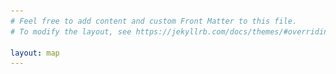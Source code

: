 ```yaml
---
# Feel free to add content and custom Front Matter to this file.
# To modify the layout, see https://jekyllrb.com/docs/themes/#overriding-theme-defaults

layout: map
---
```


<link rel="stylesheet" href="/assets/leaflet.css" />
<link rel="stylesheet" href="/assets/leaflet.awesome-markers.css" />
<link rel="stylesheet" href="/assets/css/L.Control.Locate.min.css" />
<link rel="stylesheet" href="/assets/css/all.css" />
<link rel="stylesheet" href="/assets/css/leaflet-sidebar.min.css" />


<div id="mapid" class="sidebar-map"></div>
<div style="display:none">
{% for o in site.data.orgs %}
    {% assign org_id = o[0] %}
    {% assign org = o[1] %}

    {% for item in site.data[org_id] %}   
        {% capture id %}{{org_id}}-{{item.title|handle}}{% endcapture %}
        {% include popup.html item=item org=org id=id %}
    {% endfor %}
{% endfor %}
</div>
<div id="sidebar" class="sidebar collapsed">
    <!-- Nav tabs -->
    <div class="sidebar-tabs">
        <img src="/assets/images/favicon.png" />
        <ul role="tablist" style="padding-top: 5px">
            <li><a href="#filter" role="tab"><i class="fa fa-filter"></i></a></li>
        </ul>
        <ul role="tablist">
            <li><a href="#contribute" role="tab"><i class="fa fa-plus-circle"></i></a></li>
            <li><a href="#info" role="tab"><i class="fa fa-info-circle"></i></a></li>
        </ul>
    </div>
    <!-- Tab panes -->
    <div class="sidebar-content">
        <div class="sidebar-pane" id="filter">
            <h1 class="sidebar-header">
                Karte filtern
                <span class="sidebar-close"><i class="fa fa-times-circle"></i></span>
            </h1>
            <form>
                <p style="padding-top: 1em">zeige nur</p>
                <fieldset>
                    <legend>Themenbereiche</legend>
                    <ul>
                    <li>
                        <label>
                            <input checked name="topic" value="diversity" type="checkbox">
                            Anti-Rassismus
                            <i class="fa fa-fist-raised" style="color:darkred"></i>
                        </label>
                    </li>
                    <li>
                        <label>
                            <input checked name="topic" value="feminism" type="checkbox">
                            Feminismus
                            <i class="fa fa-venus" style="color:purple"></i>
                        </label>
                    </li>
                    <li>
                        <label>
                            <input checked name="topic" value="humanright" type="checkbox">
                            Menschenrechte
                            <i class="fa fa-star-of-life" style="color:lightblue"></i>
                        </label>
                    </li>
                    <li>
                        <label>
                            <input checked name="topic" value="climate" type="checkbox">
                            Klima
                            <i class="fa fa-globe" style="color:lightgreen"></i>
                        </label>
                    </li>
                    </ul>
                </fieldset>
                <p></p>
                <fieldset>
                    <legend>Organisationsform</legend>
                    <ul>
                        <li>
                            <label>
                                <input checked name="org" value="ngo" type="checkbox">
                                NGO / Verein
                            </label>
                        </li>
                        <li>
                            <label>
                                <input checked name="org" value="ini" type="checkbox">
                                (freie) Initiative
                            </label>
                        </li>
                        <li>
                            <label>
                                <input type="checkbox" name="org" value="party">
                                Partei-/naher Ortsverband
                            </label>
                        </li>
                    </ul>
                </fieldset>
            </form>
        </div>
        <div class="sidebar-pane" id="info">
            <h1 class="sidebar-header">Über<span class="sidebar-close"><i class="fa fa-times-circle"></i></span></h1>
        </div>
        <div class="sidebar-pane" id="contribute">
            <h1 class="sidebar-header">Contribute<span class="sidebar-close"><i class="fa fa-times-circle"></i></span></h1>
            <h2>Eine weitere Gruppe in die Karte eintragen</h2>
            <p>Hier erfährst du, wie du eine weitere Gruppe in die Karte eintragen kannst</p>
            <h2>Eine Ortgruppe gründen</h2>
            <p>Viele überregionale Organisationen helfen euch gerne, wenn ihr mit der Thematik Vorort aktiv  werden wollt. Diese und Kontakt-Informationen findet ihr auf den Seiten der Organisationen, hier direkt verlinkt</p>
            <ul>
                <li><a href="https://extinctionrebellion.de/ortsgruppe-gruenden/" target="_blank" rel="noopener">Extinction Rebellion</a></li>
                <li><a href="https://fridaysforfuture.de/regionalgruppen/" target="_blank" rel="noopener">Fridays for Future</a></li>
                <li><a href="https://seebruecke.org/mach-mit/" target="_blank" rel="noopener">Seebrücke</a></li>
            </ul>
        </div>
    </div>
</div>


<style>
#mapid {
    height: 100vh;
    width: 100vw;
}
</style>

<script src="/assets/js/leaflet.js" charset="utf-8"></script>
<script src="/assets/js/L.Control.Locate.min.js" charset="utf-8"></script>
<script src="/assets/js/leaflet.awesome-markers.min.js" charset="utf-8"></script>
<script src="/assets/js/leaflet-sidebar.min.js" charset="utf-8"></script>

<script>


    L.AwesomeMarkers.Icon.prototype.options.prefix = 'fa';

    let I = {
        diversity: L.AwesomeMarkers.icon({
            icon: 'fist-raised',
            markerColor: 'red',
            iconColor: 'white'
        }),
        humanRights: L.AwesomeMarkers.icon({
            icon: 'star-of-life',
            markerColor: 'blue',
            iconColor: 'white'
        }),
        feminism: L.AwesomeMarkers.icon({
            icon: 'venus',
            markerColor: 'purple',
            iconColor: 'white'
        }),
        climate: L.AwesomeMarkers.icon({
            icon: 'globe',
            markerColor: 'green',
            iconColor: 'white'
        })
    };
    

	var mymap = L.map('mapid', {
        zoomControl: false
    }).setView([51.31, 13.2320], 8);

	L.tileLayer('https://api.tiles.mapbox.com/v4/{id}/{z}/{x}/{y}.png?access_token=pk.eyJ1IjoibWFwYm94IiwiYSI6ImNpejY4NXVycTA2emYycXBndHRqcmZ3N3gifQ.rJcFIG214AriISLbB6B5aw', {
		maxZoom: 18,
		attribution: 'Content &copy 2019 and Imprint by <a href="https://radikal.jetzt/impressum/">radikal.jetzt</a>, Map data &copy; <a href="https://www.openstreetmap.org/">OpenStreetMap</a> contributors, ' +
			'<a href="https://creativecommons.org/licenses/by-sa/2.0/">CC-BY-SA</a>, ' +
			'Imagery © <a href="https://www.mapbox.com/">Mapbox</a>',
		id: 'mapbox.streets'
	}).addTo(mymap);


    L.control.zoom({
        position: 'topright'
    }).addTo( mymap );

    var lc = L.control.locate({
        position: 'topright',
        onLocationError: () => {},
        strings: {
            title: "Lokalisiere mich."
        }
    }).addTo( mymap );

    var sidebar = L.control.sidebar('sidebar').addTo( mymap );
    if (window.innerWidth >= 960) {
        sidebar.open("filter");
    }

    // lc.start();

    let markers = [
        {% for o in site.data.orgs %}
            {% assign org_id = o[0] %}
            {% assign org = o[1] %}
            {% for item in site.data[org_id] %}   
                {% capture id %}{{org_id}}-{{item.title|handle}}{% endcapture %}
                {% include marker.js item=item org=org popup_id=id %},
            {% endfor %}
        {% endfor %}
        false // pending entry so we can just make a comma in the loop
    ];

    function updateMarkers() {
        let topics = [];
        let orgs = [];
        
        document.querySelectorAll("input[name=topic]").forEach(i => {
            if (i.checked) { topics.push(i.attributes.value.nodeValue) }
        });

        document.querySelectorAll("input[name=org]").forEach(i => {
            if (i.checked) { orgs.push(i.attributes.value.nodeValue) }
        });

        markers.forEach(m => {
            if (!m) return; // skip the 'false' at the end.
            var keep = false;
            if (orgs.indexOf(m.options.org) >= 0) {
                m.options.topics.forEach(t => {
                    if (topics.indexOf(t) >= 0) {
                        keep = true;
                    }
                });
            }

            if (keep) {
                m.addTo( mymap );
            } else {
                m.remove();
            }

        });
    }

    document.querySelectorAll("input[type=checkbox]")
        .forEach(e => e.addEventListener("change", updateMarkers));

    updateMarkers();

</script>
